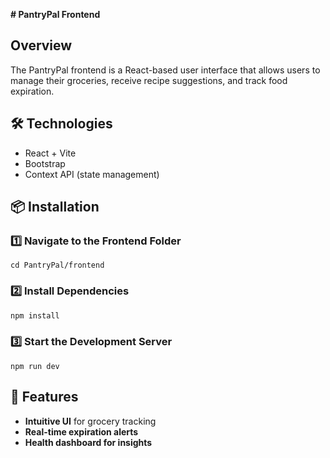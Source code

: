 **# PantryPal Frontend**

## Overview
The PantryPal frontend is a React-based user interface that allows users to manage their groceries, receive recipe suggestions, and track food expiration.

## 🛠️ Technologies
- React + Vite
- Bootstrap
- Context API (state management)

## 📦 Installation

### 1️⃣ Navigate to the Frontend Folder
```
cd PantryPal/frontend
```

### 2️⃣ Install Dependencies
```bash
npm install
```

### 3️⃣ Start the Development Server
```
npm run dev
```

## 📡 Features
- **Intuitive UI** for grocery tracking
- **Real-time expiration alerts**
- **Health dashboard for insights**
